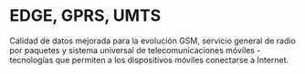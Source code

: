 [Title]: # (EDGE, GPRS, UMTS)
[Difficulty]: # (Principiante)
[Order]: # (32)

# EDGE, GPRS, UMTS 

Calidad de datos mejorada para la evolución GSM, servicio general de radio por paquetes y sistema universal de telecomunicaciones móviles - tecnologías que permiten a los dispositivos móviles conectarse a Internet.